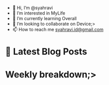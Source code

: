 - 👋 Hi, I’m @syahravi
- 👀 I’m interested in MyLife
- 🌱 I’m currently learning Overall
- 💞️ I’m looking to collaborate on Device;>
- 📫 How to reach me syahravi.id@gmail.com

# 📩 Latest Blog Posts
<!-- BLOG-POST-LIST:START -->
<!-- BLOG-POST-LIST:END -->

# Weekly breakdown;>
<!--START_SECTION:waka-->
<!--END_SECTION:waka-->

